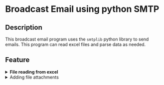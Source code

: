 # **Broadcast Email using python SMTP**

## **Description**
This broadcast email program uses the `smtplib` python library to send emails. This program can read excel files and parse data as needed.

## **Feature**
<details>
  <summary><b>File reading from excel</b></summary>
    Can read data from excel. We can set what sheet and header the data is in. Example: 
  <table>
    <thead>
      <tr>
        <th>NamaTim</th>
        <th>Email</th>
      </tr>
    </thead>
    <tbody>
      <tr>
        <td>fathuy</td>
        <td>your@email.com</td>
      </tr>
      <tr>
        <td>LUKITO</td>
        <td>example@mail.com</td>
      </tr>
    </tbody>
  </table>

  ```python
  xl = pd.read_excel(file_path, sheet_name='Sheet1')
  mail_to = xl['Email'].tolist()
  team_list = xl['NamaTim'].tolist()
  ```
  The code will return the value as a list. <br>
  `mail_to` = `['email1', 'email2', ...]` <br>
  `team_list` = `['team1', 'team2', ...]`
    
</details> 

<details>
  <summary>Adding file attachments</summary>
  We can add file attachments, and we can customize them using python `glob` library
</details>






